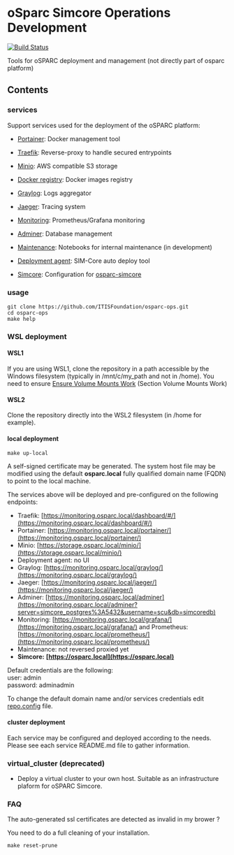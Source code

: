 # oSparc Simcore Operations Development

[![Build Status](https://travis-ci.com/ITISFoundation/osparc-ops.svg?branch=master)](https://travis-ci.com/ITISFoundation/osparc-ops)

Tools for oSPARC deployment and management (not directly part of osparc platform)

## Contents

### services

Support services used for the deployment of the oSPARC platform:

- [Portainer](services/portainer/): Docker management tool
- [Traefik](services/traefik/): Reverse-proxy to handle secured entrypoints
- [Minio](services/minio/): AWS compatible S3 storage
- [Docker registry](services/registry/): Docker images registry
- [Graylog](services/graylog): Logs aggregator
- [Jaeger](services/jaeger): Tracing system
- [Monitoring](services/monitoring/): Prometheus/Grafana monitoring
- [Adminer](services/adminer): Database management
- [Maintenance](services/maintenance/): Notebooks for internal maintenance (in development)
- [Deployment agent](services/deployment-agent/): SIM-Core auto deploy tool

- [Simcore](services/simcore): Configuration for [osparc-simcore](https://github.com/ITISFoundation/osparc-simcore)

### usage

```console
git clone https://github.com/ITISFoundation/osparc-ops.git
cd osparc-ops
make help
```

### WSL deployment

#### WSL1

If you are using WSL1, clone the repository in a path accessible by the Windows filesystem (typically in /mnt/c/my_path and not in /home). You need to ensure [Ensure Volume Mounts Work](https://nickjanetakis.com/blog/setting-up-docker-for-windows-and-wsl-to-work-flawlessly) (Section Volume Mounts Work)

#### WSL2

Clone the repository directly into the WSL2 filesystem (in /home for example).


#### local deployment
  ```console
  make up-local
  ```
A self-signed certificate may be generated. The system host file may be modified using the default **osparc.local** fully qualified domain name (FQDN) to point to the local machine.

The services above will be deployed and pre-configured on the following endpoints:
  - Traefik: [https://monitoring.osparc.local/dashboard/#/](https://monitoring.osparc.local/dashboard/#/)
  - Portainer: [https://monitoring.osparc.local/portainer/](https://monitoring.osparc.local/portainer/)
  - Minio: [https://storage.osparc.local/minio/](https://storage.osparc.local/minio/)
  - Deployment agent: no UI
  - Graylog: [https://monitoring.osparc.local/graylog/](https://monitoring.osparc.local/graylog/)
  - Jaeger: [https://monitoring.osparc.local/jaeger/](https://monitoring.osparc.local/jaeger/)
  - Adminer: [https://monitoring.osparc.local/adminer](https://monitoring.osparc.local/adminer?server=simcore_postgres%3A5432&username=scu&db=simcoredb)
  - Monitoring: [https://monitoring.osparc.local/grafana/](https://monitoring.osparc.local/grafana/) and Prometheus: [https://monitoring.osparc.local/prometheus/](https://monitoring.osparc.local/prometheus/)
  - Maintenance: not reversed proxied yet
  - **Simcore:** **[https://osparc.local](https://osparc.local)**

Default credentials are the following:  
  user: admin  
  password: adminadmin


To change the default domain name and/or services credentials edit [repo.config](repo.config) file.

#### cluster deployment

Each service may be configured and deployed according to the needs. Please see each service README.md file to gather information.

### virtual_cluster (deprecated)

- Deploy a virtual cluster to your own host.  Suitable as an infrastructure plaform for oSPARC Simcore.

### FAQ

The auto-generated ssl certificates are detected as invalid in my brower ?

You need to do a full cleaning of your installation.
```console
make reset-prune
```